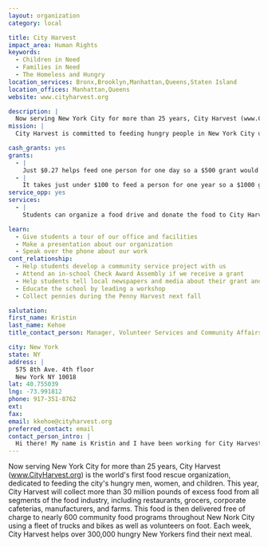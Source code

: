 ```yaml
---
layout: organization
category: local

title: City Harvest
impact_area: Human Rights
keywords: 
  - Children in Need
  - Families in Need
  - The Homeless and Hungry
location_services: Bronx,Brooklyn,Manhattan,Queens,Staten Island
location_offices: Manhattan,Queens
website: www.cityharvest.org

description: |
  Now serving New York City for more than 25 years, City Harvest (www.CityHarvest.org) is the world's first food rescue organization, dedicated to feeding the city's hungry men, women, and children. This year, City Harvest will collect more than 30 million pounds of excess food from all segments of the food industry, including restaurants, grocers, corporate cafeterias, manufacturers, and farms. This food is then delivered free of charge to nearly 600 community food programs throughout New Nork City using a fleet of trucks and bikes as well as volunteers on foot. Each week, City Harvest helps over 300,000 hungry New Yorkers find their next meal.
mission: |
  City Harvest is committed to feeding hungry people in New York City using a variety of innovative, practical and cost-effective methods. Our primary approach is to rescue food that otherwise would be wasted and deliver it to those who serve the hungry. City Harvest strives to be a model for others to fight hunger in their communities. 

cash_grants: yes
grants: 
  - |
    Just $0.27 helps feed one person for one day so a $500 grant would feed 1,852 people for one day.
  - |
    It takes just under $100 to feed a person for one year so a $1000 grant would feed 10 people, or approximately 3 families for an entire year.
service_opp: yes
services: 
  - |
    Students can organize a food drive and donate the food to City Harvest. 

learn: 
  - Give students a tour of our office and facilities
  - Make a presentation about our organization
  - Speak over the phone about our work
cont_relationship: 
  - Help students develop a community service project with us
  - Attend an in-school Check Award Assembly if we receive a grant
  - Help students tell local newspapers and media about their grant and/or project with us
  - Educate the school by leading a workshop
  - Collect pennies during the Penny Harvest next fall

salutation: 
first_name: Kristin
last_name: Kehoe
title_contact_person: Manager, Volunteer Services and Community Affairs

city: New York
state: NY
address: |
  575 8th Ave. 4th floor    
  New York NY 10018
lat: 40.755039
lng: -73.991812
phone: 917-351-8762
ext: 
fax: 
email: kkehoe@cityharvest.org
preferred_contact: email
contact_person_intro: |
  Hi there! My name is Kristin and I have been working for City Harvest since July 2011. I recruit and train volunteers to help City Harvest feed hungry New Yorkers as well as work with community partners like schools. Volunteers and community partners help us to rescue and distribute thousands and thousands of pounds of great food every day to people who need it most.
---
```

Now serving New York City for more than 25 years, City Harvest (www.CityHarvest.org) is the world's first food rescue organization, dedicated to feeding the city's hungry men, women, and children. This year, City Harvest will collect more than 30 million pounds of excess food from all segments of the food industry, including restaurants, grocers, corporate cafeterias, manufacturers, and farms. This food is then delivered free of charge to nearly 600 community food programs throughout New Nork City using a fleet of trucks and bikes as well as volunteers on foot. Each week, City Harvest helps over 300,000 hungry New Yorkers find their next meal.